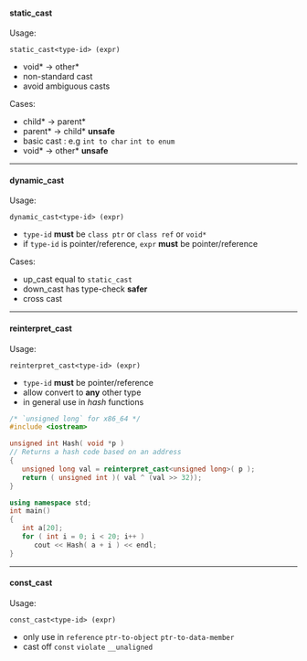#### static\_cast

Usage:

`static_cast<type-id> (expr)`

* void\* -\> other\*
* non-standard cast
* avoid ambiguous casts

Cases:

* child\* -\> parent\* 
* parent\* -\> child\* **unsafe**
* basic cast : e.g `int to char` `int to enum`
* void\* -\> other\* **unsafe**

---
#### dynamic\_cast
Usage:

`dynamic_cast<type-id> (expr)`

* `type-id` **must** be `class ptr` or `class ref` or `void*`
* if `type-id` is pointer/reference, `expr` **must** be pointer/reference

Cases:

* up\_cast equal to `static_cast`
* down\_cast has type-check **safer**
* cross cast

---
#### reinterpret\_cast
Usage:

`reinterpret_cast<type-id> (expr)`

* `type-id` **must** be pointer/reference
* allow convert to **any** other type
* in general use in _hash_ functions

```cpp
/* `unsigned long` for x86_64 */
#include <iostream>

unsigned int Hash( void *p )
// Returns a hash code based on an address
{
   unsigned long val = reinterpret_cast<unsigned long>( p );
   return ( unsigned int )( val ^ (val >> 32));
}

using namespace std;
int main()
{
   int a[20];
   for ( int i = 0; i < 20; i++ )
      cout << Hash( a + i ) << endl;
}
```

---
#### const\_cast

Usage:

`const_cast<type-id> (expr)`

* only use in `reference` `ptr-to-object` `ptr-to-data-member`
* cast off `const` `violate` `__unaligned`


